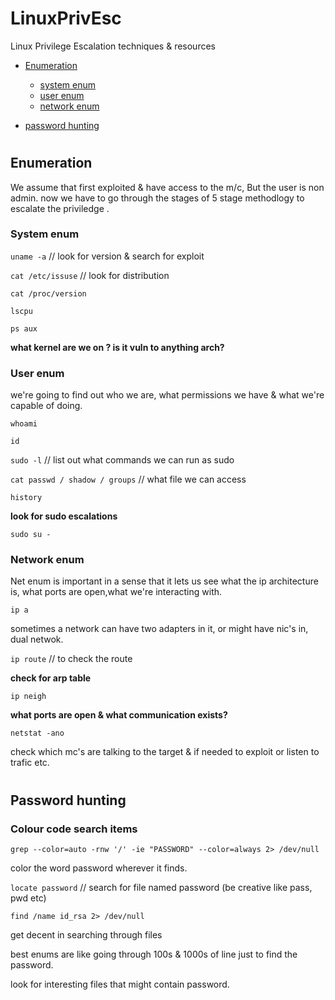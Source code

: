 # LinuxPrivEsc
Linux Privilege Escalation techniques &amp; resources

- [Enumeration](#enumeration)
  - [system enum](#system-enum)
  - [user enum](#user-enum)
  - [network enum](#network-enum)
  
- [password hunting](#password-hunting)




# 
## Enumeration

We assume that first exploited & have access to the m/c,
But the user is non admin. now we have to go through the stages of 5
stage methodlogy to escalate the priviledge .

### System enum

`uname -a` // look for version & search for exploit

`cat /etc/issuse` // look for distribution

`cat /proc/version`

`lscpu`

`ps aux`

**what kernel are we on ? is it vuln to anything arch?**

### User enum

we're going to find out who we are, what permissions we have & what we're capable of doing.

`whoami`

`id`

`sudo -l` // list out what commands we can run as sudo

`cat passwd / shadow / groups` // what file we can access

`history`

**look for sudo escalations**

`sudo su -`

### Network enum

Net enum is important in a sense that it lets us see what the ip architecture is, what ports are open,what we're interacting with.

`ip a` 

sometimes a network can have two adapters in it, or might have nic's in, dual netwok.

`ip route` // to check the route

**check for arp table**

`ip neigh`

**what ports are open & what communication exists?**

`netstat -ano`

check which mc's are talking to the target & if needed to exploit or listen to trafic etc. 

#

## Password hunting

### Colour code search items

`grep --color=auto -rnw '/' -ie "PASSWORD" --color=always 2> /dev/null`

color the word password wherever it finds.

`locate password` // search for file named password (be creative like pass, pwd etc)

`find /name id_rsa 2> /dev/null`

get decent in searching through files

best enums are like going through 100s & 1000s of line just to find the password.

look for interesting files that might contain password.

#
